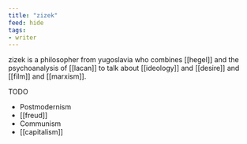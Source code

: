 ```yaml
---
title: "zizek"
feed: hide
tags:
- writer
---
```


zizek is a philosopher from yugoslavia who combines [[hegel]] and the psychoanalysis of [[lacan]] to talk about [[ideology]] and [[desire]] and [[film]] and [[marxism]]. 


TODO

- Postmodernism
- [[freud]]
- Communism
- [[capitalism]]